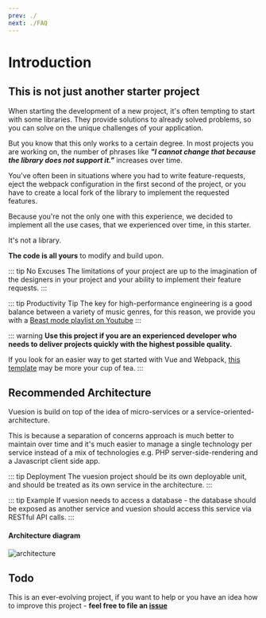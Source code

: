 ```yaml
---
prev: ./
next: ./FAQ
---
```


# Introduction

## This is not just another starter project

When starting the development of a new project, it's often tempting to start with some libraries.
They provide solutions to already solved problems, so you can solve on the unique challenges of your application.

But you know that this only works to a certain degree. In most projects you are working on, the number of phrases like
**_"I cannot change that because the library does not support it."_** increases over time.

You've often been in situations where you had to write feature-requests, eject the webpack configuration in the first second of the project,
or you have to create a local fork of the library to implement the requested features.

Because you're not the only one with this experience,
we decided to implement all the use cases, that we experienced over time, in this starter.

It's not a library.

**The code is all yours** to modify and build upon.

::: tip No Excuses
The limitations of your project are up to the imagination of the designers in your project and your ability to implement their feature requests.
:::

::: tip Productivity Tip
The key for high-performance engineering is a good balance between a variety of music genres,
for this reason, we provide you with a [Beast mode playlist on Youtube](https://www.youtube.com/playlist?list=PLcLlpvN8RJznCOm4dJ5rN5VJKFfy0hMNp)
:::

::: warning
**Use this project if you are an experienced developer who needs to deliver projects quickly with the highest possible quality.**

If you look for an easier way to get started with Vue and Webpack,
[this template](https://github.com/vuejs-templates/webpack) may be more your cup of tea.
:::

## Recommended Architecture

Vuesion is build on top of the idea of micro-services or a service-oriented-architecture.

This is because a separation of concerns approach is much better to maintain over time and it's much easier to manage a single technology
per service instead of a mix of technologies e.g. PHP server-side-rendering and a Javascript client side app.

::: tip Deployment
The vuesion project should be its own deployable unit, and should be treated as its own service in the architecture.
:::

::: tip Example
If vuesion needs to access a database - the database should be exposed as another service and vuesion
should access this service via RESTful API calls.
:::

#### Architecture diagram

<img :src="$withBase('/architecture.jpg')" alt="architecture">

## Todo

This is an ever-evolving project,
if you want to help or you have an idea how to improve this project -
**feel free to file an [issue](https://github.com/vuesion/vuesion/issues)**
